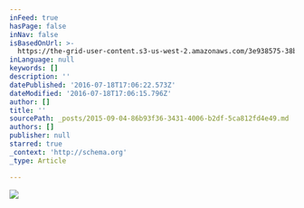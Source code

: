 ```yaml
---
inFeed: true
hasPage: false
inNav: false
isBasedOnUrl: >-
  https://the-grid-user-content.s3-us-west-2.amazonaws.com/3e938575-38be-4195-bafa-47cee6158c26.gif
inLanguage: null
keywords: []
description: ''
datePublished: '2016-07-18T17:06:22.573Z'
dateModified: '2016-07-18T17:06:15.796Z'
author: []
title: ''
sourcePath: _posts/2015-09-04-86b93f36-3431-4006-b2df-5ca812fd4e49.md
authors: []
publisher: null
starred: true
_context: 'http://schema.org'
_type: Article

---
```

![](https://the-grid-user-content.s3-us-west-2.amazonaws.com/3e938575-38be-4195-bafa-47cee6158c26.gif)